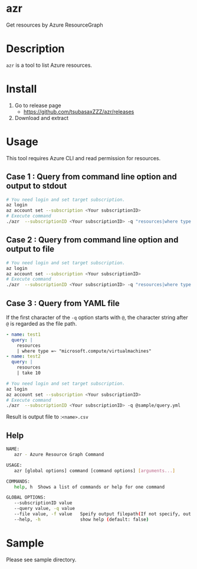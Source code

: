 # azr
Get resources by Azure ResourceGraph

# Description
`azr` is a tool to list Azure resources.

# Install
1. Go to release page
    - https://github.com/tsubasaxZZZ/azr/releases
2. Download and extract

# Usage
This tool requires Azure CLI and read permission for resources.

## Case 1 : Query from command line option and output to stdout
```bash
# You need login and set target subscription.
az login
az account set --subscription <Your subscriptionID>
# Execute command
./azr  --subscriptionID <Your subscriptionID> -q "resources|where type =~ 'microsoft.compute/virtualmachines'|take 2"
```

## Case 2 : Query from command line option and output to file
```bash
# You need login and set target subscription.
az login
az account set --subscription <Your subscriptionID>
# Execute command
./azr  --subscriptionID <Your subscriptionID> -q "resources|where type =~ 'microsoft.compute/virtualmachines'|take 2" -f result.csv
```
## Case 3 : Query from YAML file
If the first character of the `-q` option starts with `@`, the character string after `@` is regarded as the file path.

```yaml
- name: test1
  query: |
    resources
    | where type =~ "microsoft.compute/virtualmachines"
- name: test2
  query: |
    resources
    | take 10
```

```bash
# You need login and set target subscription.
az login
az account set --subscription <Your subscriptionID>
# Execute command
./azr  --subscriptionID <Your subscriptionID> -q @sample/query.yml
```

Result is output file to :`<name>.csv`

## Help
```bash
NAME:
   azr - Azure Resource Graph Command

USAGE:
   azr [global options] command [command options] [arguments...]

COMMANDS:
   help, h  Shows a list of commands or help for one command

GLOBAL OPTIONS:
   --subscriptionID value
   --query value, -q value
   --file value, -f value   Speify output filepath(If not specify, out to stdout)
   --help, -h               show help (default: false)
```

# Sample
Please see sample directory.
